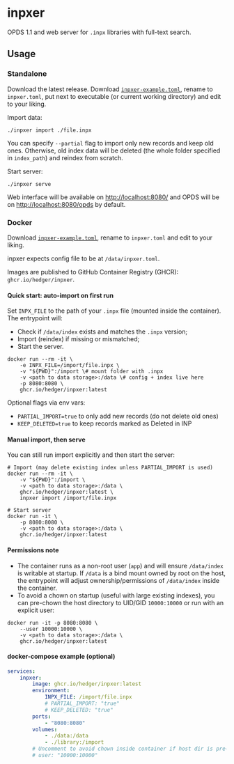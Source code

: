 # inpxer

OPDS 1.1 and web server for `.inpx` libraries with full-text search.

## Usage

### Standalone

Download the latest release.
Download [`inpxer-example.toml`](./inpxer-example.toml), rename to `inpxer.toml`, put next to executable (or current working directory) and edit to your liking.

Import data:
```shell
./inpxer import ./file.inpx
```

You can specify `--partial` flag to import only new records and keep old ones.
Otherwise, old index data will be deleted (the whole folder specified in `index_path`) and reindex from scratch.

Start server:
```shell
./inpxer serve
```

Web interface will be available on [http://localhost:8080/](http://localhost:8080/) and
OPDS will be on [http://localhost:8080/opds](http://localhost:8080/opds) by default.

### Docker

Download [`inpxer-example.toml`](./inpxer-example.toml), rename to `inpxer.toml` and edit to your liking.

inpxer expects config file to be at `/data/inpxer.toml`.

Images are published to GitHub Container Registry (GHCR): `ghcr.io/hedger/inpxer`.

#### Quick start: auto-import on first run

Set `INPX_FILE` to the path of your `.inpx` file (mounted inside the container). The entrypoint will:
- Check if `/data/index` exists and matches the `.inpx` version;
- Import (reindex) if missing or mismatched;
- Start the server.

```shell
docker run --rm -it \
	-e INPX_FILE=/import/file.inpx \
	-v "${PWD}":/import \# mount folder with .inpx
	-v <path to data storage>:/data \# config + index live here
	-p 8080:8080 \
	ghcr.io/hedger/inpxer:latest
```

Optional flags via env vars:
- `PARTIAL_IMPORT=true` to only add new records (do not delete old ones)
- `KEEP_DELETED=true` to keep records marked as Deleted in INP

#### Manual import, then serve

You can still run import explicitly and then start the server:

```shell
# Import (may delete existing index unless PARTIAL_IMPORT is used)
docker run --rm -it \
	-v "${PWD}":/import \
	-v <path to data storage>:/data \
	ghcr.io/hedger/inpxer:latest \
	inpxer import /import/file.inpx

# Start server
docker run -it \
	-p 8080:8080 \
	-v <path to data storage>:/data \
	ghcr.io/hedger/inpxer:latest
```

#### Permissions note

- The container runs as a non-root user (`app`) and will ensure `/data/index` is writable at startup. If `/data` is a bind mount owned by root on the host, the entrypoint will adjust ownership/permissions of `/data/index` inside the container.
- To avoid a chown on startup (useful with large existing indexes), you can pre-chown the host directory to UID/GID `10000:10000` or run with an explicit user:

```shell
docker run -it -p 8080:8080 \
	--user 10000:10000 \
	-v <path to data storage>:/data \
	ghcr.io/hedger/inpxer:latest
```

#### docker-compose example (optional)

```yaml
services:
	inpxer:
		image: ghcr.io/hedger/inpxer:latest
		environment:
			INPX_FILE: /import/file.inpx
			# PARTIAL_IMPORT: "true"
			# KEEP_DELETED: "true"
		ports:
			- "8080:8080"
		volumes:
			- ./data:/data
			- ./library:/import
		# Uncomment to avoid chown inside container if host dir is pre-owned by 10000:10000
		# user: "10000:10000"
```

